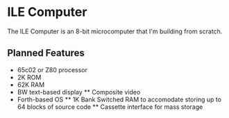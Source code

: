 # ILE Computer
The ILE Computer is an 8-bit microcomputer that I'm building from scratch.

## Planned Features
* 65c02 or Z80 processor
* 2K ROM
* 62K RAM
* BW text-based display
** Composite video
* Forth-based OS
** 1K Bank Switched RAM to accomodate storing up to 64 blocks of source code
** Cassette interface for mass storage